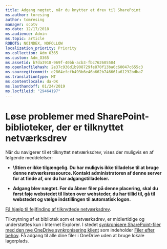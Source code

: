 ```yaml
---
title: Adgang nægtet, når du knytter et drev til SharePoint
ms.author: toresing
author: tomresing
manager: scotv
ms.date: 12/17/2018
ms.audience: Admin
ms.topic: article
ROBOTS: NOINDEX, NOFOLLOW
localization_priority: Priority
ms.collection: Adm_O365
ms.custom: Adm_O365
ms.assetid: b7da3918-969f-40bb-acb3-fbc762605504
ms.openlocfilehash: 2e37c936d1b908729fe870f13ba6c60047c655c3
ms.sourcegitcommit: e2864efcfb493b6e46b662b746661a61232bdba7
ms.translationtype: MT
ms.contentlocale: da-DK
ms.lasthandoff: 01/24/2019
ms.locfileid: "29464197"
---
```

# <a name="fix-problems-with-sharepoint-libraries-mapped-to-network-drives"></a>Løse problemer med SharePoint-biblioteker, der er tilknyttet netværksdrev

Når du navigerer til et tilknyttet netværksdrev, vises der muligvis en af følgende meddelelser:
  
- **\\Stien er ikke tilgængelig. Du har muligvis ikke tilladelse til at bruge denne netværksressource. Kontakt administratoren af denne server for at finde af, om du har adgangstilladelser.**
    
- **Adgang blev nægtet. Før du åbner filer på denne placering, skal du først føje webstedet til listen over websteder, du har tillid til, gå til webstedet og vælge indstillingen til automatisk logon.**
    
[Få hjælp til fejlfinding af tilknyttede netværksdrev](https://support.office.com/article/ef399c67-4578-4c3a-adbe-0b489084eabe.aspx).
  
Tilknytning af et bibliotek som et netværksdrev, er midlertidige og understøttes kun i Internet Explorer. I stedet [synkronisere SharePoint-filer med den nye OneDrive synkronisering klient](https://support.office.com/article/6de9ede8-5b6e-4503-80b2-6190f3354a88.aspx) som indeholder [Filer efter behov](https://support.office.com/article/0e6860d3-d9f3-4971-b321-7092438fb38e.aspx). Få adgang til alle dine filer i OneDrive uden at bruge lokale lagerplads.
  

